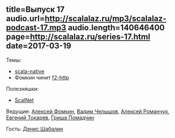 title=Выпуск 17
audio.url=http://scalalaz.ru/mp3/scalalaz-podcast-17.mp3
audio.length=140646400
page=http://scalalaz.ru/series-17.html
date=2017-03-19
----
Темы:

- [scala-native](http://www.scala-native.org/en/latest/)
- Фомкин чинит [f2-http](https://github.com/Spinoco/fs2-http)

Полезняшки:

- [ScalNet](https://github.com/deeplearning4j/ScalNet)

Ведущие: [Алексей Фомкин](http://github.com/fomkin), [Вадим Челышов](http://github.com/dos65), [Алексей Романчук](http://github.com/13h3r),
[Евгений Токарев](http://github.com/strobe), [Гриша Помадчин](https://github.com/pomadchin)

Гость: [Денис Шабалин](https://github.com/densh)
